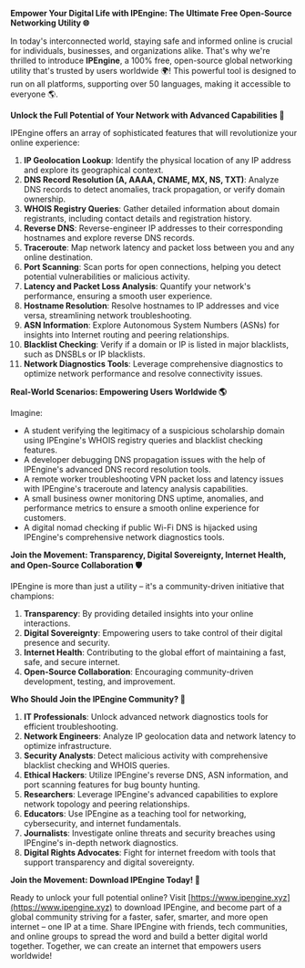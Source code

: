 **Empower Your Digital Life with IPEngine: The Ultimate Free Open-Source Networking Utility 🌐**

In today's interconnected world, staying safe and informed online is crucial for individuals, businesses, and organizations alike. That's why we're thrilled to introduce **IPEngine**, a 100% free, open-source global networking utility that's trusted by users worldwide 🌍! This powerful tool is designed to run on all platforms, supporting over 50 languages, making it accessible to everyone 🌎.

**Unlock the Full Potential of Your Network with Advanced Capabilities 🔑**

IPEngine offers an array of sophisticated features that will revolutionize your online experience:

1. **IP Geolocation Lookup**: Identify the physical location of any IP address and explore its geographical context.
2. **DNS Record Resolution (A, AAAA, CNAME, MX, NS, TXT)**: Analyze DNS records to detect anomalies, track propagation, or verify domain ownership.
3. **WHOIS Registry Queries**: Gather detailed information about domain registrants, including contact details and registration history.
4. **Reverse DNS**: Reverse-engineer IP addresses to their corresponding hostnames and explore reverse DNS records.
5. **Traceroute**: Map network latency and packet loss between you and any online destination.
6. **Port Scanning**: Scan ports for open connections, helping you detect potential vulnerabilities or malicious activity.
7. **Latency and Packet Loss Analysis**: Quantify your network's performance, ensuring a smooth user experience.
8. **Hostname Resolution**: Resolve hostnames to IP addresses and vice versa, streamlining network troubleshooting.
9. **ASN Information**: Explore Autonomous System Numbers (ASNs) for insights into Internet routing and peering relationships.
10. **Blacklist Checking**: Verify if a domain or IP is listed in major blacklists, such as DNSBLs or IP blacklists.
11. **Network Diagnostics Tools**: Leverage comprehensive diagnostics to optimize network performance and resolve connectivity issues.

**Real-World Scenarios: Empowering Users Worldwide 🌎**

Imagine:

* A student verifying the legitimacy of a suspicious scholarship domain using IPEngine's WHOIS registry queries and blacklist checking features.
* A developer debugging DNS propagation issues with the help of IPEngine's advanced DNS record resolution tools.
* A remote worker troubleshooting VPN packet loss and latency issues with IPEngine's traceroute and latency analysis capabilities.
* A small business owner monitoring DNS uptime, anomalies, and performance metrics to ensure a smooth online experience for customers.
* A digital nomad checking if public Wi-Fi DNS is hijacked using IPEngine's comprehensive network diagnostics tools.

**Join the Movement: Transparency, Digital Sovereignty, Internet Health, and Open-Source Collaboration 🛡️**

IPEngine is more than just a utility – it's a community-driven initiative that champions:

1. **Transparency**: By providing detailed insights into your online interactions.
2. **Digital Sovereignty**: Empowering users to take control of their digital presence and security.
3. **Internet Health**: Contributing to the global effort of maintaining a fast, safe, and secure internet.
4. **Open-Source Collaboration**: Encouraging community-driven development, testing, and improvement.

**Who Should Join the IPEngine Community? 🌟**

1. **IT Professionals**: Unlock advanced network diagnostics tools for efficient troubleshooting.
2. **Network Engineers**: Analyze IP geolocation data and network latency to optimize infrastructure.
3. **Security Analysts**: Detect malicious activity with comprehensive blacklist checking and WHOIS queries.
4. **Ethical Hackers**: Utilize IPEngine's reverse DNS, ASN information, and port scanning features for bug bounty hunting.
5. **Researchers**: Leverage IPEngine's advanced capabilities to explore network topology and peering relationships.
6. **Educators**: Use IPEngine as a teaching tool for networking, cybersecurity, and internet fundamentals.
7. **Journalists**: Investigate online threats and security breaches using IPEngine's in-depth network diagnostics.
8. **Digital Rights Advocates**: Fight for internet freedom with tools that support transparency and digital sovereignty.

**Join the Movement: Download IPEngine Today! 🚀**

Ready to unlock your full potential online? Visit [https://www.ipengine.xyz](https://www.ipengine.xyz) to download IPEngine, and become part of a global community striving for a faster, safer, smarter, and more open internet – one IP at a time. Share IPEngine with friends, tech communities, and online groups to spread the word and build a better digital world together. Together, we can create an internet that empowers users worldwide!